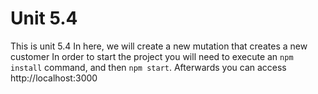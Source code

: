 # Unit 5.4

This is unit 5.4
In here, we will create a new mutation that creates a new customer
In order to start the project you will need to execute an `npm install` command, and then `npm start`.
Afterwards you can access http://localhost:3000
